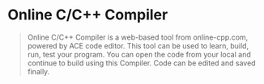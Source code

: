 # Online C/C++ Compiler
> Online C/C++ Compiler is a web-based tool from online-cpp.com, powered by ACE code editor. This tool can be used to learn, build, run, test your program. You can open the code from your local and continue to build using this Compiler. Code can be edited and saved finally.

